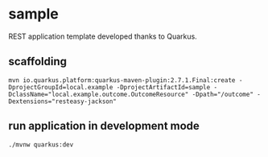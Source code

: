 # sample

REST application template developed thanks to Quarkus.

## scaffolding

```shell
mvn io.quarkus.platform:quarkus-maven-plugin:2.7.1.Final:create -DprojectGroupId=local.example -DprojectArtifactId=sample -DclassName="local.example.outcome.OutcomeResource" -Dpath="/outcome" -Dextensions="resteasy-jackson"
```

## run application in development mode

```shell
./mvnw quarkus:dev
```
